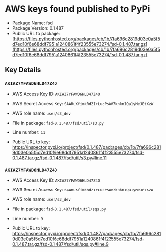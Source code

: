# AWS keys found published to PyPi

* Package Name: fsd
* Package Version: 0.1.487
* Public URL to package: [https://files.pythonhosted.org/packages/cb/1b/7fa696c2819d03e0a5f5d7ed10f6e68ddf7951a1240861f4f23555e73274/fsd-0.1.487.tar.gz](https://files.pythonhosted.org/packages/cb/1b/7fa696c2819d03e0a5f5d7ed10f6e68ddf7951a1240861f4f23555e73274/fsd-0.1.487.tar.gz)

## Key Details

### `AKIAZ7YFAWD6HLD47Z4O`

* AWS Access Key ID: `AKIAZ7YFAWD6HLD47Z4O`
* AWS Secret Access Key: `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` 
* AWS role name: `user/s3_dev`
* File in package: `fsd-0.1.487/fsd/util/s3.py`
* Line number: `11`

* Public URL to key: https://inspector.pypi.io/project/fsd/0.1.487/packages/cb/1b/7fa696c2819d03e0a5f5d7ed10f6e68ddf7951a1240861f4f23555e73274/fsd-0.1.487.tar.gz/fsd-0.1.487/fsd/util/s3.py#line.11



### `AKIAZ7YFAWD6HLD47Z4O`

* AWS Access Key ID: `AKIAZ7YFAWD6HLD47Z4O`
* AWS Secret Access Key: `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` 
* AWS role name: `user/s3_dev`
* File in package: `fsd-0.1.487/fsd/util/sqs.py`
* Line number: `9`

* Public URL to key: https://inspector.pypi.io/project/fsd/0.1.487/packages/cb/1b/7fa696c2819d03e0a5f5d7ed10f6e68ddf7951a1240861f4f23555e73274/fsd-0.1.487.tar.gz/fsd-0.1.487/fsd/util/sqs.py#line.9


